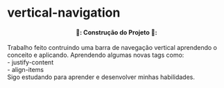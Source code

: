 # vertical-navigation

<h4 align="center"> 
    🔨: Construção do Projeto  🔨:
</h4>

 <p> Trabalho feito contruindo uma barra de navegação vertical 
  aprendendo o conceito e aplicando. Aprendendo algumas novas tags como:<br>
  - justify-content<br>
  - align-items<br>
  Sigo estudando para aprender e desenvolver minhas habilidades.</p>

